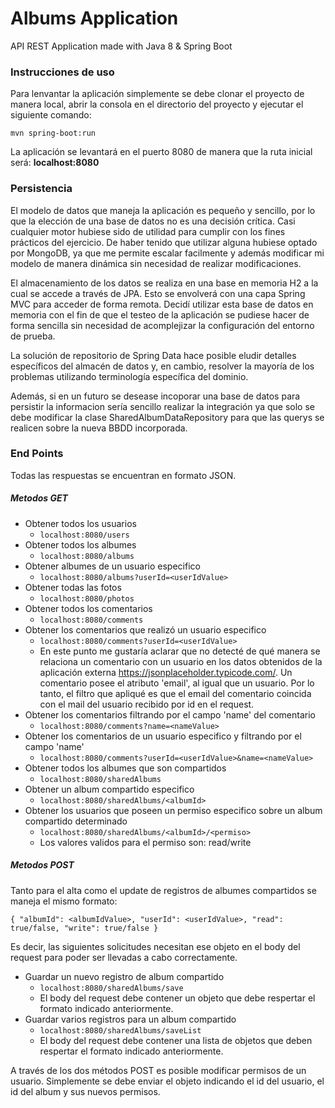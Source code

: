 # Albums Application

API REST Application made with Java 8 & Spring Boot

### Instrucciones de uso
Para lenvantar la aplicación simplemente se debe clonar el proyecto de manera local, abrir la consola en el directorio del proyecto y ejecutar el siguiente comando:

`mvn spring-boot:run`

La aplicación se levantará en el puerto 8080 de manera que la ruta inicial será: **localhost:8080**
### Persistencia

El modelo de datos que maneja la aplicación es pequeño y sencillo, por lo que la elección de una base de datos no es una decisión crítica. Casi cualquier motor hubiese sido de utilidad para cumplir con los fines prácticos del ejercicio. De haber tenido que utilizar alguna hubiese optado por MongoDB, ya que me permite escalar facilmente y además modificar mi modelo de manera dinámica sin necesidad de realizar modificaciones. 

El almacenamiento de los datos se realiza en una base en memoria H2 a la cual se accede a través de JPA.
Esto se envolverá con una capa Spring MVC para acceder de forma remota.
Decidí utilizar esta base de datos en memoria con el fin de que el testeo de la aplicación se pudiese hacer de forma sencilla sin necesidad de acomplejizar la configuración del entorno de prueba.

La solución de repositorio de Spring Data hace posible eludir detalles específicos del almacén de datos y, en cambio, resolver la mayoría de los problemas utilizando terminología específica del dominio.

Además, si en un futuro se desease incoporar una base de datos para persistir la informacion sería sencillo realizar la integración ya que solo se debe modificar la clase SharedAlbumDataRepository para que las querys se realicen sobre la nueva BBDD incorporada. 

### End Points
Todas las respuestas se encuentran en formato JSON.
##### Metodos GET
- Obtener todos los usuarios
    - `localhost:8080/users`
- Obtener todos los albumes
    - `localhost:8080/albums`
- Obtener albumes de un usuario especifico
    - `localhost:8080/albums?userId=<userIdValue>`
- Obtener todas las fotos
    - `localhost:8080/photos`
- Obtener todos los comentarios
    - `localhost:8080/comments`
- Obtener los comentarios que realizó un usuario especifico
    - `localhost:8080/comments?userId=<userIdValue>`
    - En este punto me gustaría aclarar que no detecté de qué manera se relaciona un comentario con un usuario en los datos obtenidos de la aplicación externa https://jsonplaceholder.typicode.com/.
    Un comentario posee el atributo 'email', al igual que un usuario. Por lo tanto, el filtro que apliqué es que el email del comentario coincida con el mail del usuario recibido por id en el request.
- Obtener los comentarios filtrando por el campo 'name' del comentario
    - `localhost:8080/comments?name=<nameValue>`
- Obtener los comentarios de un usuario especifico y filtrando por el campo 'name'
    - `localhost:8080/comments?userId=<userIdValue>&name=<nameValue>`
- Obtener todos los albumes que son compartidos 
    - `localhost:8080/sharedAlbums`
- Obtener un album compartido especifico
    - `localhost:8080/sharedAlbums/<albumId>`
- Obtener los usuarios que poseen un permiso especifico sobre un album compartido determinado
    - `localhost:8080/sharedAlbums/<albumId>/<permiso>`
    - Los valores validos para el permiso son: read/write
    
##### Metodos POST
Tanto para el alta como el update de registros de albumes compartidos se maneja el mismo formato:

`{ "albumId": <albumIdValue>,
  "userId": <userIdValue>,
  "read": true/false,
  "write": true/false
}`

Es decir, las siguientes solicitudes necesitan ese objeto en el body del request para poder ser llevadas a cabo correctamente.
- Guardar un nuevo registro de album compartido
    - `localhost:8080/sharedAlbums/save`
    - El body del request debe contener un objeto que debe respertar el formato indicado anteriormente.
- Guardar varios registros para un album compartido
    - `localhost:8080/sharedAlbums/saveList`
    - El body del request debe contener una lista de objetos que deben respertar el formato indicado anteriormente.
    
A través de los dos métodos POST es posible modificar permisos de un usuario. Simplemente se debe enviar el objeto indicando el id del usuario, el id del album y sus nuevos permisos.
